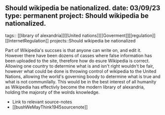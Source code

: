
 Should wikipedia be nationalized.
date: 03/09/23
type: permanent
project: Should wikipedia be nationalized.
---

tags::  [[library of alexandria]][[United nations]][[Goverment]][[regulation]][[InternetRegulation]]
projects::Should wikipedia be nationalized



Part of Wikipedia's succses is that anyone can write on, and edit it. However there have been dozens of casses where false information has been uploaded to the site, therefore how do esure Wikipedia is correct. Allowing one country to determine what is and isn't right wouldn't be fair, however what could be done is throwing control of wikipedia to the United Nations, allowing the world's governing boody to determine what is true and what is not communilally. This would be in the best interest of all humanity as Wikipedia has effectivly become the modern library of alexandria, holding the majoroty of the wolrds knowledge. 

- Link to relevant source-notes
- [[bushWeMayThink1945sourcenote]]